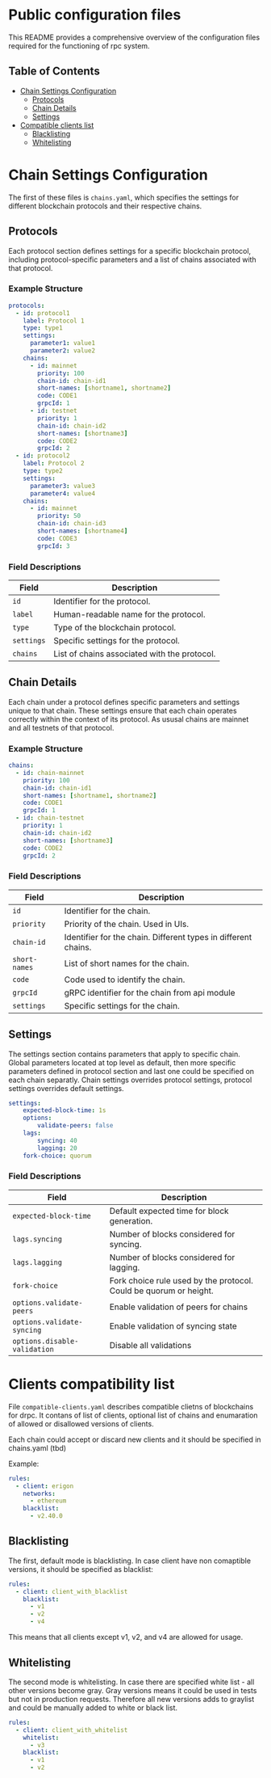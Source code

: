 # Public configuration files

This README provides a comprehensive overview of the configuration files required for the functioning of rpc system.

## Table of Contents
- [Chain Settings Configuration](#chain-settings-configuration)
    - [Protocols](#protocols)
    - [Chain Details](#chain-details)
    - [Settings](#settings)
- [Compatible clients list](#clients-compatibility-list)
    - [Blacklisting](#blacklisting)
    - [Whitelisting](#whitelisting)

# Chain Settings Configuration

The first of these files is `chains.yaml`, which specifies the settings for different blockchain protocols and their respective chains.

## Protocols
Each protocol section defines settings for a specific blockchain protocol, including protocol-specific parameters and a list of chains associated with that protocol.

### Example Structure
```yaml
protocols:
  - id: protocol1
    label: Protocol 1
    type: type1
    settings:
      parameter1: value1
      parameter2: value2
    chains:
      - id: mainnet
        priority: 100
        chain-id: chain-id1
        short-names: [shortname1, shortname2]
        code: CODE1
        grpcId: 1
      - id: testnet
        priority: 1
        chain-id: chain-id2
        short-names: [shortname3]
        code: CODE2
        grpcId: 2
  - id: protocol2
    label: Protocol 2
    type: type2
    settings:
      parameter3: value3
      parameter4: value4
    chains:
      - id: mainnet
        priority: 50
        chain-id: chain-id3
        short-names: [shortname4]
        code: CODE3
        grpcId: 3
```

### Field Descriptions

| Field                 | Description                                      |
|-----------------------|--------------------------------------------------|
| `id`                  | Identifier for the protocol.                     |
| `label`               | Human-readable name for the protocol.            |
| `type`                | Type of the blockchain protocol.                 |
| `settings`            | Specific settings for the protocol.              |
| `chains`              | List of chains associated with the protocol.     |

## Chain Details
Each chain under a protocol defines specific parameters and settings unique to that chain. These settings ensure that each chain operates correctly within the context of its protocol. As ususal chains are mainnet and all testnets of that protocol.

### Example Structure
```yaml
chains:
  - id: chain-mainnet
    priority: 100
    chain-id: chain-id1
    short-names: [shortname1, shortname2]
    code: CODE1
    grpcId: 1
  - id: chain-testnet
    priority: 1
    chain-id: chain-id2
    short-names: [shortname3]
    code: CODE2
    grpcId: 2
```

### Field Descriptions

| Field                   | Description                                                    |
|-------------------------|----------------------------------------------------------------|
| `id`                    | Identifier for the chain.                                      |
| `priority`              | Priority of the chain. Used in UIs.                            |
| `chain-id`              | Identifier for the chain. Different types in different chains. |
| `short-names`           | List of short names for the chain.                             |
| `code`                  | Code used to identify the chain.                               |
| `grpcId`                | gRPC identifier for the chain from api module                  |
| `settings`              | Specific settings for the chain.                            |


## Settings
The settings section contains parameters that apply to specific chain. Global parameters located at top level as default, then more specific parameters defined in protocol section and last one could be specified on each chain separatly. Chain settings overrides protocol settings, protocol settings overrides default settings.

```yaml
settings:
    expected-block-time: 1s
    options:
        validate-peers: false
    lags:
        syncing: 40
        lagging: 20
    fork-choice: quorum
```

### Field Descriptions

| Field                        | Description                                                       |
|------------------------------|-------------------------------------------------------------------|
| `expected-block-time`        | Default expected time for block generation.                       |
| `lags.syncing`               | Number of blocks considered for syncing.                          |
| `lags.lagging`               | Number of blocks considered for lagging.                          |
| `fork-choice`                | Fork choice rule used by the protocol. Could be quorum or height. |
| `options.validate-peers`     | Enable validation of peers for chains                             |
| `options.validate-syncing`   | Enable validation of syncing state                                |
| `options.disable-validation` | Disable all validations                                           |

# Clients compatibility list

File `compatible-clients.yaml` describes compatible clietns of blockchains for drpc. It contans of list of clients, optional list of chains and enumaration of allowed or disallowed versions of clients.

Each chain could accept or discard new clients and it should be specified in chains.yaml (tbd)

Example:
```yaml
rules:
  - client: erigon
    networks:
      - ethereum
    blacklist: 
      - v2.40.0
```

## Blacklisting

The first, default mode is blacklisting. In case client have non comaptible versions, it should be specified as blacklist:
```yaml
rules:
  - client: client_with_blacklist
    blacklist: 
      - v1
      - v2
      - v4
```

This means that all clients except v1, v2, and v4 are allowed for usage.

## Whitelisting

The second mode is whitelisting. In case there are specified white list - all other versions become gray. Gray versions means it could be used in tests but not in production requests. Therefore all new versions adds to graylist and could be manually added to white or black list. 

```yaml
rules:
  - client: client_with_whitelist
    whitelist: 
      - v3
    blacklist:
      - v1
      - v2
```
